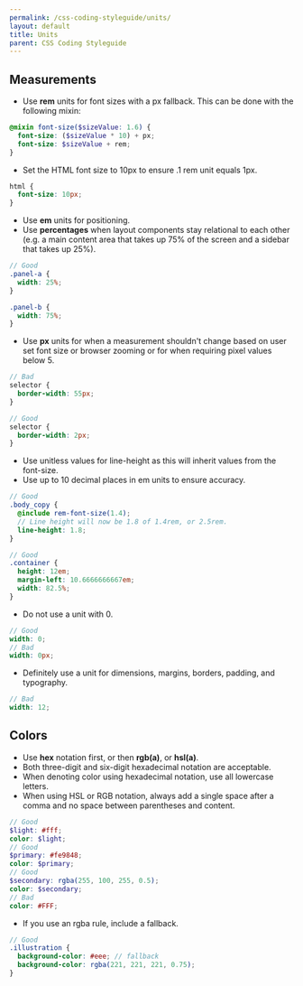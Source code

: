 ```yaml
---
permalink: /css-coding-styleguide/units/
layout: default
title: Units
parent: CSS Coding Styleguide
---
```


## Measurements
- Use **rem** units for font sizes with a px fallback.
This can be done with the following mixin:

```scss
@mixin font-size($sizeValue: 1.6) {
  font-size: ($sizeValue * 10) + px;
  font-size: $sizeValue + rem;
}
```

- Set the HTML font size to 10px to ensure .1 rem unit equals 1px.

```scss
html {
  font-size: 10px;
}
```

- Use **em** units for positioning.
- Use **percentages** when layout components stay relational to each other (e.g. a main content area that takes up 75% of the screen and a sidebar that takes up 25%).

```scss
// Good
.panel-a {
  width: 25%;
}

.panel-b {
  width: 75%;
}
```

- Use **px** units for when a measurement shouldn't change based on user set font size or browser zooming or for when requiring pixel values below 5.

```scss
// Bad
selector {
  border-width: 55px;
}

// Good
selector {
  border-width: 2px;
}
```

- Use unitless values for line-height as this will inherit values from the font-size.
- Use up to 10 decimal places in em units to ensure accuracy.

```scss
// Good
.body_copy {
  @include rem-font-size(1.4);
  // Line height will now be 1.8 of 1.4rem, or 2.5rem.
  line-height: 1.8;
}

// Good
.container {
  height: 12em;
  margin-left: 10.6666666667em;
  width: 82.5%;
}
```

- Do not use a unit with 0.

```scss
// Good
width: 0;
// Bad
width: 0px;
```

- Definitely use a unit for dimensions, margins, borders, padding, and typography.

```scss
// Bad
width: 12;
```


## Colors
- Use **hex** notation first, or then **rgb(a)**, or **hsl(a)**.
- Both three-digit and six-digit hexadecimal notation are acceptable.
- When denoting color using hexadecimal notation, use all lowercase letters.
- When using HSL or RGB notation, always add a single space after a comma and no space between parentheses and content.

```scss
// Good
$light: #fff;
color: $light;
// Good
$primary: #fe9848;
color: $primary;
// Good
$secondary: rgba(255, 100, 255, 0.5);
color: $secondary;
// Bad
color: #FFF;
```

- If you use an rgba rule, include a fallback.

```scss
// Good
.illustration {
  background-color: #eee; // fallback
  background-color: rgba(221, 221, 221, 0.75);
}
```
